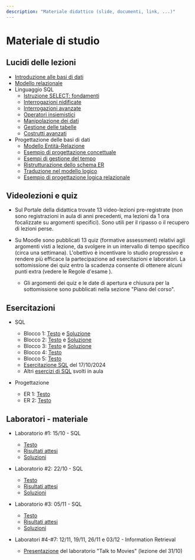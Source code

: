 ```yaml
---
description: "Materiale didattico (slide, documenti, link, ...)"
---
```

 
# Materiale di studio

## Lucidi delle lezioni

- [Introduzione alle basi di dati](https://farinetti.github.io/materiale-bdcin/01-Introduzione_alle_basi_dati.pdf)
- [Modello relazionale](https://farinetti.github.io/materiale-bdcin/02-Modello_relazionale.pdf)
- Linguaggio SQL
    - [Istruzione SELECT: fondamenti](https://farinetti.github.io/materiale-bdcin/03-SQL_fondamenti.pdf)
    - [Interrogazioni nidificate](https://farinetti.github.io/materiale-bdcin/04-SQL_query_nidificate.pdf)
    - [Interrogazioni avanzate](https://farinetti.github.io/materiale-bdcin/05-SQL_query_avanzate.pdf)
    - [Operatori insiemistici](https://farinetti.github.io/materiale-bdcin/06-SQL_operatori_insiemistici.pdf)
    - [Manipolazione dei dati](https://farinetti.github.io/materiale-bdcin/07-SQL_manipolazione_dati.pdf)
    - [Gestione delle tabelle](https://farinetti.github.io/materiale-bdcin/08-SQL_gestione_tabelle.pdf)
    - [Costrutti avanzati](https://farinetti.github.io/materiale-bdcin/09-SQL_costrutti_avanzati.pdf)
- Progettazione delle basi di dati
    - [Modello Entità-Relazione](https://farinetti.github.io/materiale-bdcin/10-Progettazione_ER.pdf)
    - [Esempio di progettazione concettuale](https://farinetti.github.io/materiale-bdcin/11-Esempio_progettazione_concettuale.pdf)
    - [Esempi di gestione del tempo](https://farinetti.github.io/materiale-bdcin/12-Progettazione_ER_gestione_tempo.pdf)
    - [Ristrutturazione dello schema ER](https://farinetti.github.io/materiale-bdcin/13-Progettazione_ER_ristrutturazione.pdf)
    - [Traduzione nel modello logico](https://farinetti.github.io/materiale-bdcin/14-Progettazione_modello_logico.pdf)    
    - [Esempio di progettazione logica relazionale](https://farinetti.github.io/materiale-bdcin/15-Esempio_progettazione_logica.pdf)

## Videolezioni e quiz

- Sul Portale della didattica trovate 13 video-lezioni pre-registrate (non sono registrazioni in aula di anni precedenti, ma lezioni da 1 ora focalizzate  su argomenti specifici).
Sono utili per il ripasso o il recupero di lezioni perse.

- Su Moodle sono pubblicati 13 quiz (formative assessment) relativi agli argomenti visti a lezione, da svolgere in un intervallo di tempo specifico (circa una settimana). L'obettivo è incentivare lo studio progressivo e rendere più efficace la partecipazione ad esercitazioni e laboratori.
La sottomissione dei quiz entro la scadenza consente di ottenere alcuni punti extra (vedere le Regole d'esame <!-- (https://farinetti.github.io/materiale-bdcin/RegoleEsame23-24.pdf)--> ).
    - Gli argomenti dei quiz e le date di apertura e chiusura per la sottomissione sono pubblicati nella sezione "Piano del corso".


## Esercitazioni
 
- SQL
    - Blocco 1: [Testo](https://farinetti.github.io/materiale-bdcin/EsSQL_1-Testo.pdf)
     e [Soluzione](https://farinetti.github.io/materiale-bdcin/EsSQL_1-Soluz.pdf)
    - Blocco 2: [Testo](https://farinetti.github.io/materiale-bdcin/EsSQL_2-Testo.pdf) 
     e [Soluzione](https://farinetti.github.io/materiale-bdcin/EsSQL_2-Soluz.pdf)
    - Blocco 3: [Testo](https://farinetti.github.io/materiale-bdcin/EserciziSQL-parte1.pdf)
     e [Soluzione](https://farinetti.github.io/materiale-bdcin/EserciziSQL-parte1_sol.pdf)
    - Blocco 4: [Testo](https://farinetti.github.io/materiale-bdcin/EserciziSQL-parte2.pdf)
    <!-- e [Soluzione](https://farinetti.github.io/materiale-bdcin/EserciziSQL-parte2_sol.pdf) -->
    - Blocco 5: [Testo](https://farinetti.github.io/materiale-bdcin/EserciziSQL-parte3.pdf)
    <!-- e [Soluzione](https://farinetti.github.io/materiale-bdcin/EserciziSQL-parte3_sito.pdf) -->

    <!-- 
    - Blocco 3: [Testo](https://farinetti.github.io/materiale-bdcin/EsSQL_3-Testo.pdf)
    e [Soluzione](https://farinetti.github.io/materiale-bdcin/EsSQL_3-Soluz.pdf)
    - Blocco 4: [Testo](https://farinetti.github.io/materiale-bdcin/EsSQL_4-Testo.pdf)
    e [Soluzione](https://farinetti.github.io/materiale-bdcin/EsSQL_4-Soluz.pdf)
    - [Pillola video](https://youtu.be/5dUdTthfgvs) su GROUP BY e NOT IN -->

    - [Esercitazione SQL](https://farinetti.github.io/materiale-bdcin/Es_SQL_17102024.pdf) del 17/10/2024
    - Altri [esercizi di SQL](https://farinetti.github.io/materiale-bdcin/Esercizi_SQL.pdf) svolti in aula

- Progettazione
    - ER 1: [Testo](https://farinetti.github.io/materiale-bdcin/EsER_1-Testo.pdf)
    <!-- e [Soluzione](https://farinetti.github.io/materiale-bdcin/EsER_1-Soluz.pdf) -->
    - ER 2: [Testo](https://farinetti.github.io/materiale-bdcin/EsER_2-Testo.pdf)
    <!-- e [Soluzione](https://farinetti.github.io/materiale-bdcin/EsER_2-Soluz.pdf) -->

<!--
## Esercitazioni CCT
- Esercitazione CCT#1: ChatGPT e SQL, caccia all'errore - [Presentazione](https://farinetti.github.io/materiale-bdcin/Es_CCT_1.pdf) e [Schemi](https://farinetti.github.io/materiale-bdcin/SchemiProposti.docx)
- Esercitazione CCT#2: Progettazione di basi dati - [Testo](https://farinetti.github.io/materiale-bdcin/EsercitazioneCCT_2.pdf)
-->


## Laboratori - materiale

- Laboratorio #1: 15/10 - SQL
    - [Testo](https://farinetti.github.io/materiale-bdcin/Lab1-testo.pdf)
    - [Risultati attesi](https://farinetti.github.io/materiale-bdcin/Lab-1-risultati_attesi.pdf) 
    - [Soluzioni](https://farinetti.github.io/materiale-bdcin/Lab-1-soluzioni.pdf)

- Laboratorio #2: 22/10 - SQL

    - [Testo](https://farinetti.github.io/materiale-bdcin/Lab-2-testo.pdf)
    - [Risultati attesi](https://farinetti.github.io/materiale-bdcin/Lab-2-risultati_attesi.pdf)
    - [Soluzioni](https://farinetti.github.io/materiale-bdcin/Lab-2-soluzioni.pdf)

- Laboratorio #3: 05/11 - SQL

    - [Testo](https://farinetti.github.io/materiale-bdcin/Lab-3-testo.pdf)
    - [Risultati attesi](https://farinetti.github.io/materiale-bdcin/Lab-3-risultati_attesi.pdf)
    - [Soluzioni](https://farinetti.github.io/materiale-bdcin/Lab-3-soluzioni.pdf)

- Laboratori #4-#7: 12/11, 19/11, 26/11 e 03/12 - Information Retrieval
    - [Presentazione](https://docs.google.com/presentation/d/1hBk1BJXDLRQCS9zoOjlQzOANylgCSQnuP0rE8fp-SVw/edit?usp=drivesdk) del laboratorio "Talk to Movies" (lezione del 31/10)


<!--
    - Obiettivo: progettare, creare e valutare un Chatbot Telegram in grado di rispondere a domande specifiche a partire da una base di conoscenza
    - Attività unica, ma organizzata in fasi (con consegna dopo ciascuna fase)
    - Fase 1: [presentazione](https://farinetti.github.io/materiale-bdcin/Chatbot-Fase1.pdf) e [link](https://colab.research.google.com/drive/1sIy6IVzW5ANHoTpWYNXlf9IXlNL3Cw-P?usp=sharing) al Notebook con istruzioni/tutorial -> consegna prima del laboratorio di lunedì 13/11
    - [Langchain](https://docs.google.com/presentation/d/1OFu-hU7-CMQR6hB7ydX2pOxRf5KWLdLV2P9ePetcW0k/edit?usp=sharing) -> slide usate in aula il 10/11
    - Fase 2: [link](https://colab.research.google.com/drive/1X1Pj9ik5qhO1m5_P7Es2vKQ5VJYTEZCf?usp=sharing) al Notebook -> consegna prima del laboratorio di lunedì 20/11
    - Fase 3: [link](https://colab.research.google.com/drive/1vHXgeznEpwmNfGOXVl3-PeVA8X6sa5cl?usp=sharing) al Notebook -> **consegna posticipata entro domenica 10/12**
        -  [link](https://colab.research.google.com/drive/1zxR_11AjstEPfWcqw5ehmhr-ukOgfw9H?usp=share_link) ad un Notebook di supporto
    - Fase 4 (collegare il chatbot a Telegram): [link](https://colab.research.google.com/drive/1QNuZ00D-LeZHOju_JVmNOB7X3gQRbPSp?usp=sharing) al Notebook
    - Fase 5 (valutazione finale del chatbot): [link](https://colab.research.google.com/drive/1f43u1B5VhLjgB3RMlgUwAG3a3yrqW0lt?usp=sharing) al Notebook        
-->
        
   
    